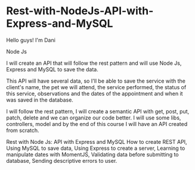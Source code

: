 # Rest-with-NodeJs-API-with-Express-and-MySQL
Hello guys! I'm Dani 


Node Js 


I will create an API that will follow the rest pattern and will use Node Js, Express and MySQL to save the data. 

This API will have several data, so I'll be able to save the service with the client's name, the pet we will attend, the service performed, the status of this service, observations and the dates of the appointment and when it was saved in the database.   


I will follow the rest pattern, I will create a semantic API with get, post, put, patch, delete and we can organize our code better. I will use some libs, controllers, model and by the end of this course I will have an API created from scratch.  


Rest with Node Js: API with  Express and MySQL 
How to create REST API,
Using MySQL to save  data,
Using Express to create a server,
Learning to manipulate dates with MomentJS,
Validating data before submitting to database,
Sending descriptive errors to  user.
